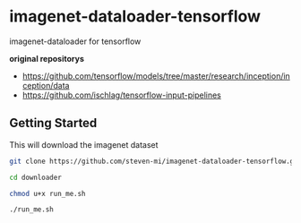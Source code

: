 # imagenet-dataloader-tensorflow
imagenet-dataloader for tensorflow

**original repositorys**
- https://github.com/tensorflow/models/tree/master/research/inception/inception/data
- https://github.com/ischlag/tensorflow-input-pipelines

## Getting Started
This will download the imagenet dataset
```bash
git clone https://github.com/steven-mi/imagenet-dataloader-tensorflow.git
```

```bash
cd downloader
```

```bash
chmod u+x run_me.sh
```

```bash
./run_me.sh
```

